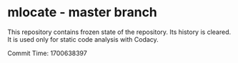 # mlocate - master branch

This repository contains frozen state of the repository.
Its history is cleared. It is used only for static code
analysis with Codacy.

Commit Time: 1700638397